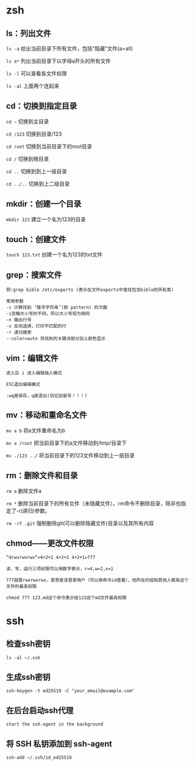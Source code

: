 # zsh
## ls：列出文件
```ls -a``` 给出当前目录下所有文件，包括“隐藏”文件(a=all)

```ls a*``` 列出当前目录下以字母a开头的所有文件

```ls -l``` 可以查看各文件权限

```ls -al``` 上面两个连起来
## cd：切换到指定目录
```cd ~``` 切换到主目录

```cd /123``` 切换到目录/123

```cd root``` 切换到当前目录下的root目录

```cd /``` 切换到根目录

```cd ..``` 切换到到上一级目录

```cd ../..``` 切换到上二级目录
## mkdir：创建一个目录
```mkdir 123``` 建立一个名为123的目录
## touch：创建文件
```touch 123.txt``` 创建一个名为123的txt文件
## grep：搜索文件
```例:grep bible /etc/exports (表示在文件exports中查找包含bible的所有类)```

```
常用参数
-c 计算找到 ‘搜寻字符串’(即 pattern) 的次数
-i忽略大小写的不同，所以大小写视为相同
-n 输出行号
-v 反向选择，打印不匹配的行
-r 递归搜索
--color=auto 将找到的关键词部分加上颜色显示
```
## vim：编辑文件
```进入后 i 进入编辑插入模式```

```ESC退出编辑模式```

```:wq是保存，q是退出(切记加冒号！！！)```
## mv：移动和重命名文件
```mv a b``` 将a文件重命名为b

```mv a /root``` 把当前目录下的a文件移动到/tmp/目录下

```mv ./123 ../``` 将当前目录下的123文件移动到上一层目录
## rm：删除文件和目录
```rm a``` 删除文件a

```rm *``` 删除当前目录下的所有文件（未隐藏文件）。rm命令不删除目录，除非也指定了-r(递归)参数。

```rm -rf .git``` 强制删除git(可以删除隐藏文件)目录以及其所有内容
## chmod——更改文件权限
```”drwxrwxrwx“=4+2+1 4+2+1 4+2+1=777```

```读、写、运行三项权限可以用数字表示，r=4,w=2,x=1```

```777就是rwxrwxrwx，意思是该登录用户（可以用命令id查看）、他所在的组和其他人都有这个文件的最高权限```

```chmod 777 123.md这个命令表示给123这个md文件最高权限```
# ssh
## 检查ssh密钥
```ls -al ~/.ssh```
## 生成ssh密钥
```ssh-keygen -t ed25519 -C "your_email@example.com"```
## 在后台启动ssh代理
```start the ssh-agent in the background```
## 将 SSH 私钥添加到 ssh-agent
```ssh-add ~/.ssh/id_ed25519```
